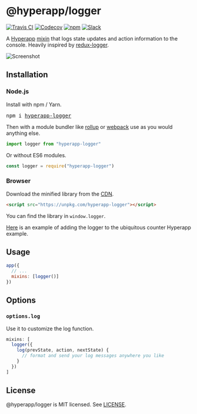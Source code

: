# @hyperapp/logger

[![Travis CI](https://img.shields.io/travis/hyperapp/logger/master.svg)](https://travis-ci.org/hyperapp/logger)
[![Codecov](https://img.shields.io/codecov/c/github/hyperapp/logger/master.svg)](https://codecov.io/gh/hyperapp/logger)
[![npm](https://img.shields.io/npm/v/@hyperapp/logger.svg)](https://www.npmjs.org/package/@hyperapp/logger)
[![Slack](https://hyperappjs.herokuapp.com/badge.svg)](https://hyperappjs.herokuapp.com "Join us")

A [Hyperapp](https://github.com/hyperapp/hyperapp) [mixin](https://github.com/hyperapp/hyperapp/blob/master/docs/mixins.md) that logs state updates and action information to the console. Heavily inspired by [redux-logger](https://github.com/evgenyrodionov/redux-logger).

![Screenshot](https://user-images.githubusercontent.com/56996/29755259-639e60d0-8bd0-11e7-9ff9-1a5216d47cfe.png)

## Installation

### Node.js

Install with npm / Yarn.

<pre>
npm i <a href="https://www.npmjs.com/package/hyperapp-logger">hyperapp-logger</a>
</pre>

Then with a module bundler like [rollup](https://github.com/rollup/rollup) or [webpack](https://github.com/webpack/webpack) use as you would anything else.

```jsx
import logger from "hyperapp-logger"
```

Or without ES6 modules.

```js
const logger = require("hyperapp-logger")
```

### Browser

Download the minified library from the [CDN](https://unpkg.com/hyperapp-logger).

```html
<script src="https://unpkg.com/hyperapp-logger"></script>
```

You can find the library in `window.logger`.

[Here](https://codepen.io/anon/pen/prOmqx?editors=0010) is an example of adding the logger to the ubiquitous counter Hyperapp example.

## Usage

```js
app({
  // ...
  mixins: [logger()]
})
```

## Options

### `options.log`

Use it to customize the log function.

```js
mixins: [
  logger({
    log(prevState, action, nextState) {
      // format and send your log messages anywhere you like
    }
  })
]
```

## License

@hyperapp/logger is MIT licensed. See [LICENSE](LICENSE.md).
